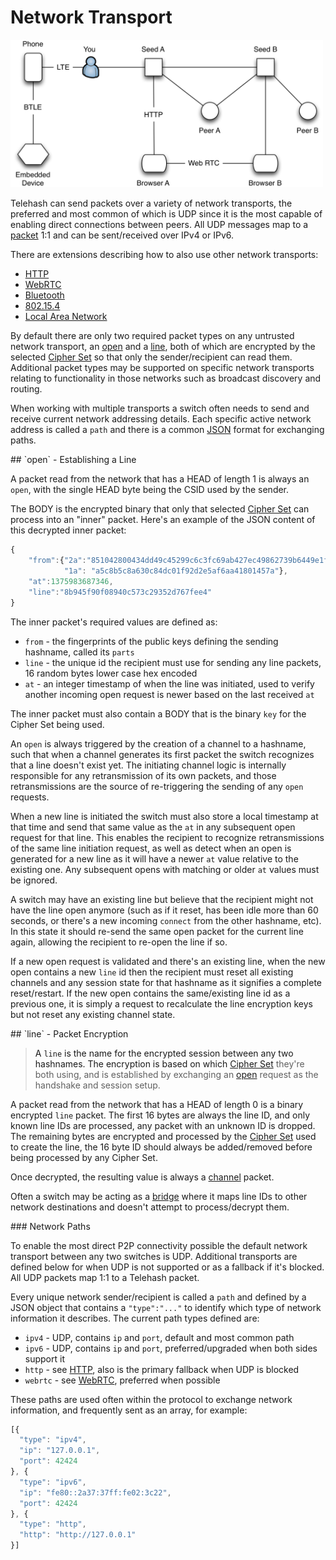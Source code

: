 # Network Transport

<img src="peers.png" width="500" />

Telehash can send packets over a variety of network transports, the preferred and most common of which is UDP since it is the most capable of enabling direct connections between peers.  All UDP messages map to a [packet](packet.md) 1:1 and can be sent/received over IPv4 or IPv6.

There are extensions describing how to also use other network transports:

* [HTTP](ext/path_http.md)
* [WebRTC](ext/path_webrtc.md)
* [Bluetooth](ext/path_bluetooth.md)
* [802.15.4](ext/path_802.15.4.md)
* [Local Area Network](ext/lan.md)

By default there are only two required packet types on any untrusted network transport, an [open](#open) and a [line](#line), both of which are encrypted by the selected [Cipher Set](cipher_sets.md) so that only the sender/recipient can read them. Additional packet types may be supported on specific network transports relating to functionality in those networks such as broadcast discovery and routing.

When working with multiple transports a switch often needs to send and receive current network addressing details. Each specific active network address is called a `path` and there is a common [JSON](#paths) format for exchanging paths.

<a name="open" />
## `open` - Establishing a Line

A packet read from the network that has a HEAD of length 1 is always an `open`, with the single HEAD byte being the CSID used by the sender.

The BODY is the encrypted binary that only that selected [Cipher Set](cipher_sets.md) can process into an "inner" packet. Here's an example of the JSON content of this decrypted inner packet:

```js
{
    "from":{"2a":"851042800434dd49c45299c6c3fc69ab427ec49862739b6449e1fcd77b27d3a6",
            "1a": "a5c8b5c8a630c84dc01f92d2e5af6aa41801457a"},
    "at":1375983687346,
    "line":"8b945f90f08940c573c29352d767fee4"
}
```

The inner packet's required values are defined as:

   * `from` - the fingerprints of the public keys defining the sending hashname, called its `parts`
   * `line` - the unique id the recipient must use for sending any line packets, 16 random bytes lower case hex encoded
   * `at` - an integer timestamp of when the line was initiated, used to verify another incoming open request is newer based on the last received `at`

The inner packet must also contain a BODY that is the binary `key` for the Cipher Set being used.

An `open` is always triggered by the creation of a channel to a hashname, such that when a channel generates its first packet the switch recognizes that a line doesn't exist yet.  The initiating channel logic is internally responsible for any retransmission of its own packets, and those retransmissions are the source of re-triggering the sending of any `open` requests.

When a new line is initiated the switch must also store a local timestamp at that time and send that same value as the `at` in any subsequent open request for that line.  This enables the recipient to recognize retransmissions of the same line initiation request, as well as detect when an open is generated for a new line as it will have a newer `at` value relative to the existing one. Any subsequent opens with matching or older `at` values must be ignored.

A switch may have an existing line but believe that the recipient might not have the line open anymore (such as if it reset, has been idle more than 60 seconds, or there's a new incoming `connect` from the other hashname, etc). In this state it should re-send the same open packet for the current line again, allowing the recipient to re-open the line if so.

If a new open request is validated and there's an existing line, when the new open contains a new `line` id then the recipient must reset all existing channels and any session state for that hashname as it signifies a complete reset/restart.  If the new open contains the same/existing line id as a previous one, it is simply a request to recalculate the line encryption keys but not reset any existing channel state.

<a name="line" />
## `line` - Packet Encryption

> A `line` is the name for the encrypted session between any two hashnames.  The encryption is based on which [Cipher Set](cipher_sets.md) they're both using, and is established by exchanging an [open](#open) request as the handshake and session setup.

A packet read from the network that has a HEAD of length 0 is a binary encrypted `line` packet.  The first 16 bytes are always the line ID, and only known line IDs are processed, any packet with an unknown ID is dropped.  The remaining bytes are encrypted and processed by the [Cipher Set](cipher_sets.md) used to create the line, the 16 byte ID should always be added/removed before being processed by any Cipher Set.

Once decrypted, the resulting value is always a [channel](channels.md) packet.

Often a switch may be acting as a [bridge](switch.md#bridge) where it maps line IDs to other network destinations and doesn't attempt to process/decrypt them.

<a name="paths" />
### Network Paths

To enable the most direct P2P connectivity possible the default network transport between any two switches is UDP.  Additional transports are defined below for when UDP is not supported or as a fallback if it's blocked.  All UDP packets map 1:1 to a Telehash packet.

Every unique network sender/recipient is called a `path` and defined by a JSON object that contains a `"type":"..."` to identify which type of network information it describes. The current path types defined are:

* `ipv4` - UDP, contains `ip` and `port`, default and most common path
* `ipv6` - UDP, contains `ip` and `port`, preferred/upgraded when both sides support it
* `http` - see [HTTP](ext/path_http.md), also is the primary fallback when UDP is blocked
* `webrtc` - see [WebRTC](ext/path_webrtc.md), preferred when possible

These paths are used often within the protocol to exchange network information, and frequently sent as an array, for example:

```js
[{
  "type": "ipv4",
  "ip": "127.0.0.1",
  "port": 42424
}, {
  "type": "ipv6",
  "ip": "fe80::2a37:37ff:fe02:3c22",
  "port": 42424
}, {
  "type": "http",
  "http": "http://127.0.0.1"
}]
```

